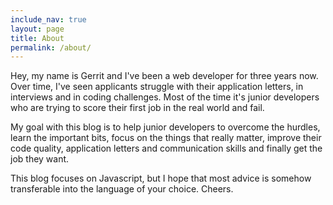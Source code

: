 ```yaml
---
include_nav: true
layout: page
title: About
permalink: /about/
---
```


Hey, my name is Gerrit and I've been a web developer for three years now. Over
time, I've seen applicants struggle with their application letters, in
interviews and in coding challenges. Most of the time it's junior developers who
are trying to score their first job in the real world and fail.

My goal with this blog is to help junior developers to overcome the hurdles,
learn the important bits, focus on the things that really matter, improve their
code quality, application letters and communication skills and finally get the
job they want.

This blog focuses on Javascript, but I hope that most advice is somehow
transferable into the language of your choice. Cheers.
